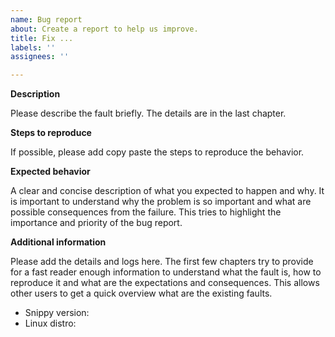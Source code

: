 ```yaml
---
name: Bug report
about: Create a report to help us improve.
title: Fix ...
labels: ''
assignees: ''

---
```


**Description**

Please describe the fault briefly. The details are in the last chapter.

**Steps to reproduce**

If possible, please add copy paste the steps to reproduce the behavior.

**Expected behavior**

A clear and concise description of what you expected to happen and why. It is important to understand why the problem is so important and what are possible consequences from the failure. This tries to highlight the importance and priority of the bug report.

**Additional information**

Please add the details and logs here. The first few chapters try to provide for a fast reader enough information to understand what the fault is, how to reproduce it and what are the expectations and consequences. This allows other users to get a quick overview what are the existing faults.

- Snippy version:
- Linux distro:
